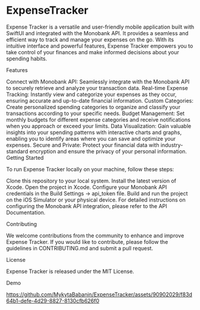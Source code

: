 # ExpenseTracker

Expense Tracker is a versatile and user-friendly mobile application built with SwiftUI and integrated with the Monobank API. It provides a seamless and efficient way to track and manage your expenses on the go. With its intuitive interface and powerful features, Expense Tracker empowers you to take control of your finances and make informed decisions about your spending habits.

Features

Connect with Monobank API: Seamlessly integrate with the Monobank API to securely retrieve and analyze your transaction data.
Real-time Expense Tracking: Instantly view and categorize your expenses as they occur, ensuring accurate and up-to-date financial information.
Custom Categories: Create personalized spending categories to organize and classify your transactions according to your specific needs.
Budget Management: Set monthly budgets for different expense categories and receive notifications when you approach or exceed your limits.
Data Visualization: Gain valuable insights into your spending patterns with interactive charts and graphs, enabling you to identify areas where you can save and optimize your expenses.
Secure and Private: Protect your financial data with industry-standard encryption and ensure the privacy of your personal information.
Getting Started

To run Expense Tracker locally on your machine, follow these steps:

Clone this repository to your local system.
Install the latest version of Xcode.
Open the project in Xcode.
Configure your Monobank API credentials in the Build Settings -> api_token file.
Build and run the project on the iOS Simulator or your physical device.
For detailed instructions on configuring the Monobank API integration, please refer to the API Documentation.

Contributing

We welcome contributions from the community to enhance and improve Expense Tracker. If you would like to contribute, please follow the guidelines in CONTRIBUTING.md and submit a pull request.

License

Expense Tracker is released under the MIT License.

Demo 



https://github.com/MykytaBabanin/ExpenseTracker/assets/90902029/f83d64b1-defe-4d29-8827-8130cfb626f0

